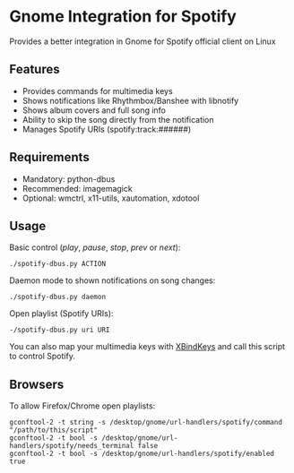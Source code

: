 Gnome Integration for Spotify
=============================

Provides a better integration in Gnome for Spotify official client on Linux

Features
--------

* Provides commands for multimedia keys
* Shows notifications like Rhythmbox/Banshee with libnotify
* Shows album covers and full song info
* Ability to skip the song directly from the notification
* Manages Spotify URIs (spotify:track:######) 

Requirements
------------

* Mandatory: python-dbus
* Recommended: imagemagick
* Optional: wmctrl, x11-utils, xautomation, xdotool 

Usage
-----

Basic control (*play*, *pause*, *stop*, *prev* or *next*):

    ./spotify-dbus.py ACTION

Daemon mode to shown notifications on song changes:

    ./spotify-dbus.py daemon

Open playlist (Spotify URIs):
    
    -/spotify-dbus.py uri URI

You can also map your multimedia keys with [XBindKeys](http://www.nongnu.org/xbindkeys/xbindkeys.html) and call this script to control Spotify. 

Browsers
--------

To allow Firefox/Chrome open playlists:

    gconftool-2 -t string -s /desktop/gnome/url-handlers/spotify/command "/path/to/this/script"
    gconftool-2 -t bool -s /desktop/gnome/url-handlers/spotify/needs_terminal false
    gconftool-2 -t bool -s /desktop/gnome/url-handlers/spotify/enabled true

